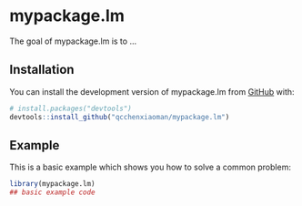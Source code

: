 
# mypackage.lm

<!-- badges: start -->
<!-- badges: end -->

The goal of mypackage.lm is to ...

## Installation

You can install the development version of mypackage.lm from [GitHub](https://github.com/) with:

``` r
# install.packages("devtools")
devtools::install_github("qcchenxiaoman/mypackage.lm")
```

## Example

This is a basic example which shows you how to solve a common problem:

``` r
library(mypackage.lm)
## basic example code
```

